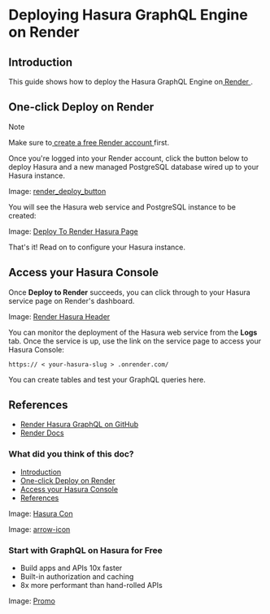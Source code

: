 # Deploying Hasura GraphQL Engine on Render

## Introduction​

This guide shows how to deploy the Hasura GraphQL Engine on[ Render ](https://render.com).

## One-click Deploy on Render​

Note

Make sure to[ create a free Render account ](https://render.com/register)first.

Once you're logged into your Render account, click the button below to deploy Hasura and a new managed PostgreSQL
database wired up to your Hasura instance.

[  ](https://render.com/deploy?repo=https://github.com/render-examples/hasura-graphql)

Image: [ render_deploy_button ](https://render.com/images/deploy-to-render-button.svg)

You will see the Hasura web service and PostgreSQL instance to be created:

Image: [ Deploy To Render Hasura Page ](https://hasura.io/docs/assets/images/deploy-to-render-hasura-6147ba97d3edb79797059069e5df2274.png)

That's it! Read on to configure your Hasura instance.

## Access your Hasura Console​

Once **Deploy to Render** succeeds, you can click through to your Hasura service page on Render's dashboard.

Image: [ Render Hasura Header ](https://hasura.io/docs/assets/images/deploy-to-render-hasura-header-d32a96a3569fe81575bb5e30685e577e.png)

You can monitor the deployment of the Hasura web service from the **Logs** tab. Once the service is up, use the link on
the service page to access your Hasura Console:

`https:// < your-hasura-slug > .onrender.com/`

You can create tables and test your GraphQL queries here.

## References​

- [ Render Hasura GraphQL on GitHub ](https://github.com/render-examples/hasura-graphql)
- [ Render Docs ](https://render.com/docs)


### What did you think of this doc?

- [ Introduction ](https://hasura.io/docs/latest/deployment/deployment-guides/render-one-click/#introduction)
- [ One-click Deploy on Render ](https://hasura.io/docs/latest/deployment/deployment-guides/render-one-click/#one-click-deploy-on-render)
- [ Access your Hasura Console ](https://hasura.io/docs/latest/deployment/deployment-guides/render-one-click/#access-your-hasura-console)
- [ References ](https://hasura.io/docs/latest/deployment/deployment-guides/render-one-click/#references)


Image: [ Hasura Con ](https://res.cloudinary.com/dh8fp23nd/image/upload/v1686154570/hasura-con-2023/has-con-light-date_r2a2ud.png)

Image: [ arrow-icon ](https://res.cloudinary.com/dh8fp23nd/image/upload/v1683723549/main-web/chevron-right_ldbi7d.png)

### Start with GraphQL on Hasura for Free

- Build apps and APIs 10x faster
- Built-in authorization and caching
- 8x more performant than hand-rolled APIs


Image: [ Promo ](https://hasura.io/docs/assets/images/hasura-free-ff60e409244e0ea12b5a3045d1a9096b.png)